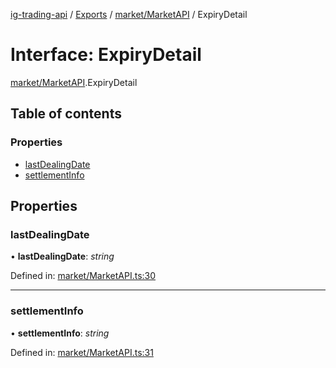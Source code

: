 [ig-trading-api](../README.md) / [Exports](../modules.md) / [market/MarketAPI](../modules/market_marketapi.md) / ExpiryDetail

# Interface: ExpiryDetail

[market/MarketAPI](../modules/market_marketapi.md).ExpiryDetail

## Table of contents

### Properties

- [lastDealingDate](market_marketapi.expirydetail.md#lastdealingdate)
- [settlementInfo](market_marketapi.expirydetail.md#settlementinfo)

## Properties

### lastDealingDate

• **lastDealingDate**: _string_

Defined in: [market/MarketAPI.ts:30](https://github.com/bennycode/ig-trading-api/blob/7c81ba3/src/market/MarketAPI.ts#L30)

---

### settlementInfo

• **settlementInfo**: _string_

Defined in: [market/MarketAPI.ts:31](https://github.com/bennycode/ig-trading-api/blob/7c81ba3/src/market/MarketAPI.ts#L31)
